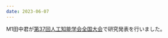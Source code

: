 ```yaml
---
date: 2023-06-07
---
```

M1田中君が[第37回人工知能学会全国大会](https://www.ai-gakkai.or.jp/jsai2023/)で研究発表を行いました。 
